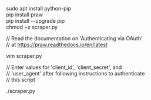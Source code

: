 sudo apt install python-pip  
pip install praw  
pip install --upgrade pip  
chmod +x scraper.py  

// Read the documentation on 'Authenticating via OAuth'  
// at https://praw.readthedocs.io/en/latest  
  
vim scraper.py  
  
// Enter values for 'client_id', 'client_secret', and  
// 'user_agent' after following instructions to authenticate   
// this script  
  
./scraper.py  
